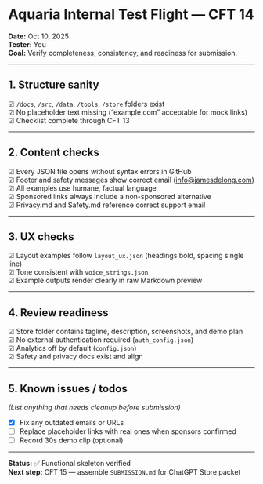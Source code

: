 # Aquaria Internal Test Flight — CFT 14

**Date:** Oct 10, 2025  
**Tester:** You  
**Goal:** Verify completeness, consistency, and readiness for submission.

---

## 1. Structure sanity
☑ `/docs`, `/src`, `/data`, `/tools`, `/store` folders exist  
☑ No placeholder text missing (“example.com” acceptable for mock links)  
☑ Checklist complete through CFT 13  

---

## 2. Content checks
☑ Every JSON file opens without syntax errors in GitHub  
☑ Footer and safety messages show correct email (info@jamesdelong.com)  
☑ All examples use humane, factual language  
☑ Sponsored links always include a non-sponsored alternative  
☑ Privacy.md and Safety.md reference correct support email  

---

## 3. UX checks
☑ Layout examples follow `layout_ux.json` (headings bold, spacing single line)  
☑ Tone consistent with `voice_strings.json`  
☑ Example outputs render clearly in raw Markdown preview  

---

## 4. Review readiness
☑ Store folder contains tagline, description, screenshots, and demo plan  
☑ No external authentication required (`auth_config.json`)  
☑ Analytics off by default (`config.json`)  
☑ Safety and privacy docs exist and align  

---

## 5. Known issues / todos
_(List anything that needs cleanup before submission)_
- [x] Fix any outdated emails or URLs 
- [ ] Replace placeholder links with real ones when sponsors confirmed  
- [ ] Record 30s demo clip (optional)  

---

**Status:** ✅ Functional skeleton verified  
**Next step:** CFT 15 — assemble `SUBMISSION.md` for ChatGPT Store packet
